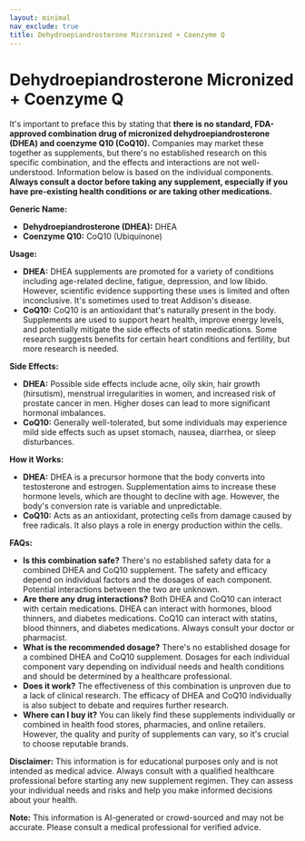 ```yaml
---
layout: minimal
nav_exclude: true
title: Dehydroepiandrosterone Micronized + Coenzyme Q
---
```


# Dehydroepiandrosterone Micronized + Coenzyme Q

It's important to preface this by stating that **there is no standard, FDA-approved combination drug of micronized dehydroepiandrosterone (DHEA) and coenzyme Q10 (CoQ10).**  Companies may market these together as supplements, but there's no established research on this specific combination, and the effects and interactions are not well-understood. Information below is based on the individual components.  **Always consult a doctor before taking any supplement, especially if you have pre-existing health conditions or are taking other medications.**

**Generic Name:**

* **Dehydroepiandrosterone (DHEA):**  DHEA
* **Coenzyme Q10:** CoQ10 (Ubiquinone)


**Usage:**

* **DHEA:**  DHEA supplements are promoted for a variety of conditions including age-related decline, fatigue, depression, and low libido.  However, scientific evidence supporting these uses is limited and often inconclusive.  It's sometimes used to treat Addison's disease.
* **CoQ10:** CoQ10 is an antioxidant that's naturally present in the body.  Supplements are used to support heart health, improve energy levels, and potentially mitigate the side effects of statin medications.  Some research suggests benefits for certain heart conditions and fertility, but more research is needed.

**Side Effects:**

* **DHEA:** Possible side effects include acne, oily skin, hair growth (hirsutism), menstrual irregularities in women, and increased risk of prostate cancer in men.  Higher doses can lead to more significant hormonal imbalances.
* **CoQ10:** Generally well-tolerated, but some individuals may experience mild side effects such as upset stomach, nausea, diarrhea, or sleep disturbances.

**How it Works:**

* **DHEA:** DHEA is a precursor hormone that the body converts into testosterone and estrogen.  Supplementation aims to increase these hormone levels, which are thought to decline with age.  However, the body's conversion rate is variable and unpredictable.
* **CoQ10:**  Acts as an antioxidant, protecting cells from damage caused by free radicals.  It also plays a role in energy production within the cells.

**FAQs:**

* **Is this combination safe?**  There's no established safety data for a combined DHEA and CoQ10 supplement.  The safety and efficacy depend on individual factors and the dosages of each component.  Potential interactions between the two are unknown.
* **Are there any drug interactions?**  Both DHEA and CoQ10 can interact with certain medications.  DHEA can interact with hormones, blood thinners, and diabetes medications. CoQ10 can interact with statins, blood thinners, and diabetes medications.  Always consult your doctor or pharmacist.
* **What is the recommended dosage?** There's no established dosage for a combined DHEA and CoQ10 supplement. Dosages for each individual component vary depending on individual needs and health conditions and should be determined by a healthcare professional.
* **Does it work?**  The effectiveness of this combination is unproven due to a lack of clinical research.  The efficacy of DHEA and CoQ10 individually is also subject to debate and requires further research.
* **Where can I buy it?**  You can likely find these supplements individually or combined in health food stores, pharmacies, and online retailers. However, the quality and purity of supplements can vary, so it's crucial to choose reputable brands.


**Disclaimer:** This information is for educational purposes only and is not intended as medical advice.  Always consult with a qualified healthcare professional before starting any new supplement regimen.  They can assess your individual needs and risks and help you make informed decisions about your health.


**Note:** This information is AI-generated or crowd-sourced and may not be accurate. Please consult a medical professional for verified advice.